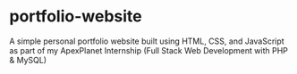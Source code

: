 # portfolio-website
A simple personal portfolio website built using HTML, CSS, and JavaScript as part of my ApexPlanet Internship (Full Stack Web Development with PHP &amp; MySQL)
